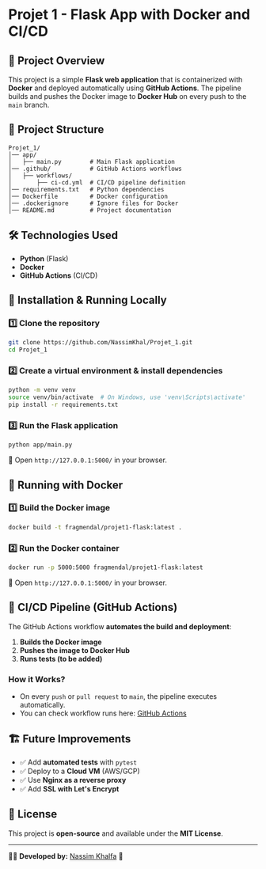 # Projet 1 - Flask App with Docker and CI/CD

## 🚀 Project Overview
This project is a simple **Flask web application** that is containerized with **Docker** and deployed automatically using **GitHub Actions**. The pipeline builds and pushes the Docker image to **Docker Hub** on every push to the `main` branch.

## 📂 Project Structure
```
Projet_1/
│── app/
│   ├── main.py        # Main Flask application
│── .github/           # GitHub Actions workflows
│   ├── workflows/
│       ├── ci-cd.yml  # CI/CD pipeline definition
│── requirements.txt   # Python dependencies
│── Dockerfile         # Docker configuration
│── .dockerignore      # Ignore files for Docker
│── README.md          # Project documentation
```

## 🛠️ Technologies Used
- **Python** (Flask)
- **Docker**
- **GitHub Actions** (CI/CD)

## 🔧 Installation & Running Locally
### 1️⃣ Clone the repository
```bash
git clone https://github.com/NassimKhal/Projet_1.git
cd Projet_1
```

### 2️⃣ Create a virtual environment & install dependencies
```bash
python -m venv venv
source venv/bin/activate  # On Windows, use 'venv\Scripts\activate'
pip install -r requirements.txt
```

### 3️⃣ Run the Flask application
```bash
python app/main.py
```
🚀 Open `http://127.0.0.1:5000/` in your browser.

## 🐳 Running with Docker
### 1️⃣ Build the Docker image
```bash
docker build -t fragmendal/projet1-flask:latest .
```

### 2️⃣ Run the Docker container
```bash
docker run -p 5000:5000 fragmendal/projet1-flask:latest
```
🚀 Open `http://127.0.0.1:5000/` in your browser.

## 🔄 CI/CD Pipeline (GitHub Actions)
The GitHub Actions workflow **automates the build and deployment**:
1. **Builds the Docker image**
2. **Pushes the image to Docker Hub**
3. **Runs tests (to be added)**

### How it Works?
- On every `push` or `pull request` to `main`, the pipeline executes automatically.
- You can check workflow runs here: [GitHub Actions](https://github.com/NassimKhal/Projet_1/actions)

## 🏗️ Future Improvements
- ✅ Add **automated tests** with `pytest`
- ✅ Deploy to a **Cloud VM** (AWS/GCP)
- ✅ Use **Nginx as a reverse proxy**
- ✅ Add **SSL with Let's Encrypt**

## 📝 License
This project is **open-source** and available under the **MIT License**.

---

👨‍💻 **Developed by:** [Nassim Khalfa](https://github.com/NassimKhal) 🚀

